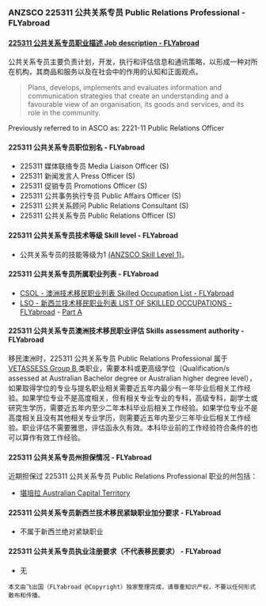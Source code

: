 ### ANZSCO 225311 公共关系专员 Public Relations Professional - FLYabroad ###

####  [225311 公共关系专员职业描述 Job description - FLYabroad](http://www.flyabroadvisa.com/anzsco/2253.html#225311)

公共关系专员主要负责计划，开发，执行和评估信息和通讯策略，以形成一种对所在机构，其商品和服务以及在社会中的作用的认知和正面观点。

> Plans, develops, implements and evaluates information and communication strategies that create an understanding and a favourable view of an organisation, its goods and services, and its role in the community.

Previously referred to in ASCO as:
2221-11 Public Relations Officer

#### 225311 公共关系专员职位别名 - FLYabroad
 
- 225311 媒体联络专员 Media Liaison Officer (S)
- 225311 新闻发言人 Press Officer (S)
- 225311 促销专员 Promotions Officer (S)
- 225311 公共事务执行专员 Public Affairs Officer (S)
- 225311 公共关系顾问 Public Relations Consultant (S)
- 225311 公共关系专员 Public Relations Officer (S)

#### 225311 公共关系专员技术等级 Skill level - FLYabroad

- 公共关系专员的技能等级为1 [(ANZSCO Skill Level 1)](http://www.flyabroadvisa.com/anzsco/)。

#### 225311 公共关系专员所属职业列表 - FLYabroad

- [CSOL - 澳洲技术移民职业列表 Skilled Occupation List - FLYabroad](http://www.flyabroadvisa.com/sol/)
- [LSO - 新西兰技术移民职业列表 LIST OF SKILLED OCCUPATIONS - FLYabroad](http://nz.flyabroadvisa.com/lso/) - [Part A](parta)

#### 225311 公共关系专员澳洲技术移民职业评估 Skills assessment authority - FLYabroad

移民澳洲时，225311 公共关系专员 Public Relations Professional 属于 [VETASSESS Group B ](http://www.flyabroadvisa.com/ass/vetassess.html)类职业，需要本科或更高级学位（Qualification/s assessed at Australian Bachelor degree or Australian higher degree level），如果取得学位的专业与提名职业相关需要近五年内最少有一年毕业后相关工作经验。如果学位专业不是高度相关，但有相关专业专业的专科，高级专科，副学士或研究生学历，需要近五年内至少二年本科毕业后相关工作经验。如果学位专业不是高度相关且没有其他相关专业学历，则需要近五年内至少三年毕业后相关工作经验。职业评估不需要雅思，评估函永久有效。本科毕业前的工作经验符合条件的也可以算作有效工作经验。

#### 225311 公共关系专员州担保情况 - FLYabroad

近期担保过 225311 公共关系专员 Public Relations Professional 职业的州包括：

- [堪培拉 Australian Capital Territory](http://www.flyabroadvisa.com/zdb/act.html)

#### 225311 公共关系专员新西兰技术移民紧缺职业加分要求 - FLYabroad

- 不属于新西兰绝对紧缺职业

#### 225311 公共关系专员执业注册要求（不代表移民要求） - FLYabroad

- 无

`本文由飞出国（FLYabroad @Copyright）独家整理完成，请尊重知识产权，不要以任何形式散布和传播。`